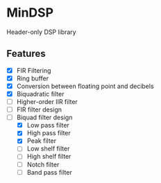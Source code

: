 # MinDSP

Header-only DSP library

## Features

- [x] FIR Filtering
- [x] Ring buffer
- [x] Conversion between floating point and decibels
- [x] Biquadratic filter
- [ ] Higher-order IIR filter
- [ ] FIR filter design
- [ ] Biquad filter design
    - [x] Low pass filter
    - [x] High pass filter
    - [x] Peak filter
    - [ ] Low shelf filter
    - [ ] High shelf filter
    - [ ] Notch filter
    - [ ] Band pass filter